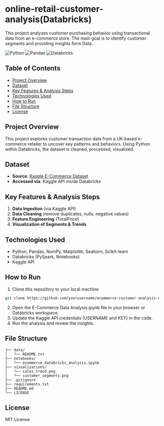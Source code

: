 # online-retail-customer-analysis(Databricks)
This project analyzes customer purchasing behavior using transactional data from an e-commerce store. The main goal is to identify customer segments and providing insights form Data.

![Python](https://img.shields.io/badge/Python-3776AB?style=for-the-badge&logo=python)
![Pandas](https://img.shields.io/badge/Pandas-150458?style=for-the-badge&logo=pandas)
![Databricks](https://img.shields.io/badge/Databricks-F37626?style=for-the-badge&logo=databricks&logoColor=white)

## Table of Contents
- [Project Overview](#project-overview)
- [Dataset](#dataset)
- [Key Features & Analysis Steps](#key-features--analysis-steps)
- [Technologies Used](#technologies-used)
- [How to Run](#how-to-run)
- [File Structure](#file-structure)
- [License](#license)

## Project Overview

This project explores customer transaction data from a UK-based e-commerce retailer to uncover key patterns and behaviors. Using Python within Databricks, the dataset is cleaned, processed, visualized.

## Dataset

- **Source**: [Kaggle E-Commerce Dataset](https://www.kaggle.com/datasets/carrie1/ecommerce-data)
- **Accessed via**: Kaggle API inside Databricks

## Key Features & Analysis Steps

1. **Data Ingestion** (via Kaggle API)
2. **Data Cleaning** (remove duplicates, nulls, negative values)
3. **Feature Engineering** (TotalPrice)
4. **Visualization of Segments & Trends**

## Technologies Used

- Python, Pandas, NumPy, Matplotlib, Seaborn, Scikit-learn
- Databricks (PySpark, Notebooks)
- Kaggle API

## How to Run
1. Clone this repository to your local machine
```bash
git clone https://github.com/yourusername/ecommerce-customer-analysis-databricks.git
```
2. Open the E-Commerce Data Analysis.ipynb file in your browser or Databricks workspace.
3. Update the Kaggle API credentials (USERNAME and KEY) in the code.
4. Run the analysis and review the insights.


## File Structure

```
├── data/
│   └── README.txt
├── notebooks/
│   └── ecommerce_databricks_analysis.ipynb
├── visualizations/
│   └── sales_trend.png
│   └── customer_segments.png
├── .gitignore
├── requirements.txt
├── README.md
└── LICENSE
```

## License

MIT License
